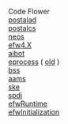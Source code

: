 Code Flower<br>
<a href="https://efwgrp.github.io/efw4_codeflower/flowers/postalad.html">postalad</a><br>
<a href="https://efwgrp.github.io/efw4_codeflower/flowers/postalcs.html">postalcs</a><br>
<a href="https://efwgrp.github.io/efw4_codeflower/flowers/neos.html">neos</a><br>
<a href="https://efwgrp.github.io/efw4_codeflower/flowers/efw4.X.html">efw4.X</a><br>
<a href="https://efwgrp.github.io/efw4_codeflower/flowers/aibot.html">aibot</a><br>
<a href="https://efwgrp.github.io/efw4_codeflower/flowers/eprocess.html">eprocess</a>
(
<a href="https://efwgrp.github.io/efw4_codeflower/flowers/eprocessOld.html">old</a>
)<br>
<a href="https://efwgrp.github.io/efw4_codeflower/flowers/bss.html">bss</a><br>
<a href="https://efwgrp.github.io/efw4_codeflower/flowers/aams.html">aams</a><br>
<a href="https://efwgrp.github.io/efw4_codeflower/flowers/ske.html">ske</a><br>
<a href="https://efwgrp.github.io/efw4_codeflower/flowers/spdi.html">spdi</a><br>
<a href="https://efwgrp.github.io/efw4_codeflower/flowers/efwRuntime.html">efwRuntime</a><br>
<a href="https://efwgrp.github.io/efw4_codeflower/flowers/efwInitialization.html">efwInitialization</a><br>
